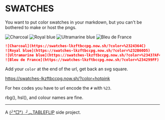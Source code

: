 # SWATCHES

You want to put color swatches in your markdown, but you can't be bothered to make or host the pngs.

![Charcoal](https://swatches-lkzftbccpg.now.sh/?color=%2324364C)
![Royal blue](https://swatches-lkzftbccpg.now.sh/?color=%232B60D5)
![Ultramarine blue](https://swatches-lkzftbccpg.now.sh/?color=%23437AF4)
![Bleu de France](https://swatches-lkzftbccpg.now.sh/?color=%234299FF)

```md
![Charcoal](https://swatches-lkzftbccpg.now.sh/?color=%2324364C)
![Royal blue](https://swatches-lkzftbccpg.now.sh/?color=%232B60D5)
![Ultramarine blue](https://swatches-lkzftbccpg.now.sh/?color=%23437AF4)
![Bleu de France](https://swatches-lkzftbccpg.now.sh/?color=%234299FF)
```

Add your `color` at the end of the url, get back an svg square.

https://swatches-lkzftbccpg.now.sh/?color=hotpink

For hex codes you have to url encode the `#` with `%23`.

rbg(), hsl(), and colour names are fine.

---

A [(╯°□°）╯︵TABLEFLIP](https://tableflip.io) side project.